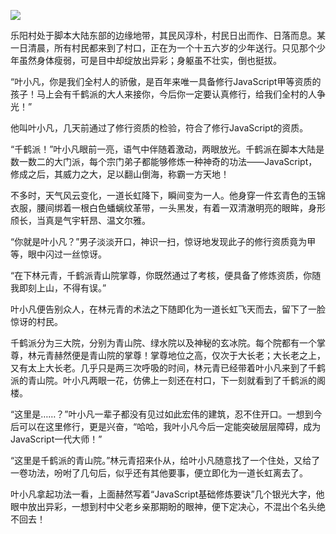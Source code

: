 ![](https://catbox.moe/pictures/qts/1512072270390.png)

乐阳村处于脚本大陆东部的边缘地带，其民风淳朴，村民日出而作、日落而息。某一日清晨，所有村民都来到了村口，正在为一个十五六岁的少年送行。只见那个少年虽然身体瘦弱，可是目中却绽放出异彩；身躯虽不壮实，倒也挺拔。


“叶小凡，你是我们全村人的骄傲，是百年来唯一具备修行JavaScript甲等资质的孩子！马上会有千鹤派的大人来接你，今后你一定要认真修行，给我们全村的人争光！”


他叫叶小凡，几天前通过了修行资质的检验，符合了修行JavaScript的资质。


“千鹤派！”叶小凡眼前一亮，语气中伴随着激动，两眼放光。千鹤派在脚本大陆是数一数二的大门派，每个宗门弟子都能够修炼一种神奇的功法——JavaScript，修成之后，其威力之大，足以翻山倒海，称霸一方天地！


不多时，天气风云变化，一道长虹降下，瞬间变为一人。他身穿一件玄青色的玉锦衣服，腰间绑着一根白色蟠螭纹革带，一头黑发，有着一双清澈明亮的眼眸，身形颀长，当真是气宇轩昂、温文尔雅。


“你就是叶小凡？”男子淡淡开口，神识一扫，惊讶地发现此子的修行资质竟为甲等，眼中闪过一丝惊讶。


“在下林元青，千鹤派青山院掌尊，你既然通过了考核，便具备了修炼资质，你随我即刻上山，不得有误。”


叶小凡便告别众人，在林元青的术法之下随即化为一道长虹飞天而去，留下了一脸惊讶的村民。


千鹤派分为三大院，分别为青山院、绿水院以及神秘的玄冰院。每个院都有一个掌尊，林元青赫然便是青山院的掌尊！掌尊地位之高，仅次于大长老；大长老之上，又有太上大长老。几乎只是两三次呼吸的时间，林元青已经带着叶小凡来到了千鹤派的青山院。叶小凡两眼一花，仿佛上一刻还在村口，下一刻就看到了千鹤派的阁楼。


“这里是……？”叶小凡一辈子都没有见过如此宏伟的建筑，忍不住开口。一想到今后可以在这里修行，更是兴奋，“哈哈，我叶小凡今后一定能突破层层障碍，成为JavaScript一代大师！”


“这里是千鹤派的青山院。”林元青招来仆从，给叶小凡随意找了一个住处，又给了一卷功法，吩咐了几句后，似乎还有其他要事，便立即化为一道长虹离去了。


叶小凡拿起功法一看，上面赫然写着“JavaScript基础修炼要诀”几个银光大字，他眼中放出异彩，一想到村中父老乡亲那期盼的眼神，便下定决心，不混出个名头绝不回去！